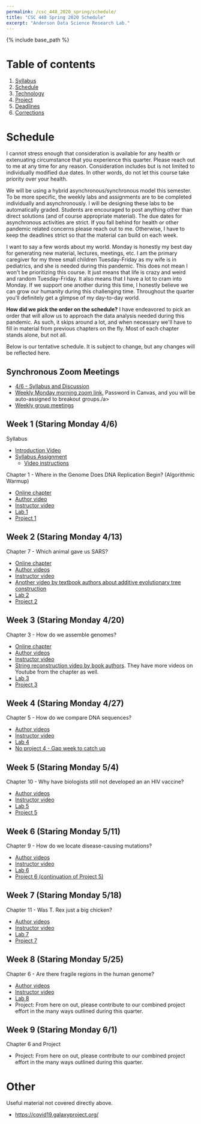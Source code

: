 ```yaml
---
permalink: /csc_448_2020_spring/schedule/
title: "CSC 448 Spring 2020 Schedule"
excerpt: "Anderson Data Science Research Lab."
---
```


{% include base_path %}

# Table of contents
1. [Syllabus](/csc_448_2020_spring/)
2. [Schedule](/csc_448_2020_spring/schedule/)
3. [Technology](/csc_448_2020_spring/technology/)
4. [Project](/csc_448_2020_spring/project/)
5. [Deadlines](/csc_448_2020_spring/deadlines/)
6. [Corrections](/csc_448_2020_spring/corrections/)

# Schedule
I cannot stress enough that consideration is available for any health or
extenuating circumstance that you experience this quarter. Please reach out to me
at any time for any reason. Consideration includes but is not limited to individually
modified due dates. In other words, do not let this course take priority over your health.

We will be using a hybrid asynchronous/synchronous model this semester.
To be more specific, the weekly labs and assignments are to be completed individually and asynchronously.
I will be designing these labs to be automatically graded. Students are encouraged to post anything other than direct solutions (and of course appropriate material).
The due dates for asynchronous activities are strict. If you fall behind for health or other pandemic related
concerns please reach out to me. Otherwise, I have to keep the deadlines strict so that the material can build
on each week.

I want to say a few words about my world. Monday is honestly my best day for generating new material, lectures, meetings, etc.
I am the primary caregiver for my three small children Tuesday-Friday as my wife is in pediatrics, and she is needed during this pandemic.
This does not mean I won't be prioritizing this course. It just means that life is crazy and weird and random Tuesday-Friday. It also means
that I have a lot to cram into Monday. If we support one another during this time, I honestly believe we
can grow our humanity during this challenging time. Throughout the quarter you'll definitely get a glimpse of my day-to-day world.

**How did we pick the order on the schedule?** I have endeavored to pick an order that will allow us to approach the data analysis
needed during this pandemic. As such, it skips around a lot, and when necessary we'll have to
fill in material from previous chapters on the fly. Most of each chapter stands alone, but not all.

Below is our tentative schedule. It is subject to change, but any changes will be reflected here.

## Synchronous Zoom Meetings
* <a href="https://calpoly.zoom.us/j/512300575?pwd=ZkV5TURtS210YTFJSWE1cWNHN3I4QT09">4/6 - Syllabus and Discussion</a>
* <a href="https://calpoly.zoom.us/j/95497024735?pwd=OUlMcXUrd1RXRHBpa21QcHZaZXU2UT09">Weekly Monday morning zoom link.</a> Password in Canvas, and you will be auto-assigned to breakout groups./a>
* <a href="https://nbviewer.jupyter.org/github/anderson-github-classroom/csc-448-student/blob/master/groups/Assignments.ipynb">Weekly group meetings</a>

## Week 1 (Staring Monday 4/6)
Syllabus
* <a href="https://calpoly.zoom.us/rec/share/ysFSJJzO2F9JXIGdx3nnf_YQMILrX6a8hnUa_6ZfxUqjgx6AnKeSbpB3twVncZBf">Introduction Video</a>
* <a href="https://classroom.github.com/a/J7LtoHmW">Syllabus Assignment</a>
    * <a href="https://calpoly.zoom.us/rec/play/uZN8JOug_D83HYWX4gSDV6B_W460KqisgyIX-PsNyBu3WyQHMQbwYbsXMbRLKZ19azo9MByKW42VEqYy">Video instructions</a>

Chapter 1 - Where in the Genome Does DNA Replication Begin? (Algorithmic Warmup)
* <a href="https://www.bioinformaticsalgorithms.org/bioinformatics-chapter-1">Online chapter</a>
* <a href="https://www.bioinformaticsalgorithms.org/lecture-videos?wix-vod-comp-id=comp-k75quwn2">Author video</a>
* <a href="https://calpoly.zoom.us/rec/share/98NFDerVyE5OToHo0waHZJIQHt3Leaa81iMa8vRfzEmh4phHc2d86hh8lvi_Z7Gh">Instructor video</a>
* <a href="https://classroom.github.com/a/UidIWEJm">Lab 1</a>
* <a href="https://nbviewer.jupyter.org/github/anderson-github-classroom/csc-448-student/blob/master/project/Project1.ipynb">Project 1</a>

## Week 2 (Staring Monday 4/13)
Chapter 7 - Which animal gave us SARS?
* <a href="https://www.bioinformaticsalgorithms.org/bioinformatics-chapter-7">Online chapter</a>
* <a href="https://www.bioinformaticsalgorithms.org/lecture-videos">Author videos</a>
* <a href="https://calpoly.zoom.us/rec/share/vMJ4C5P3rk9IEtLg4gKHQrE6F9m1X6a81SQW__QExE40Kw1FT0EO8Nt_U6b_scWY">Instructor video</a>
* <a href="https://www.youtube.com/watch?v=HjDz2ak5BUk">Another video by textbook authors about additive evolutionary tree construction</a>
* <a href="https://classroom.github.com/a/oos90YDY">Lab 2</a>
* <a href="https://github.com/anderson-github-classroom/csc-448-student/blob/master/project/Project2.ipynb">Project 2</a>

## Week 3 (Staring Monday 4/20)
Chapter 3 - How do we assemble genomes?
* <a href="https://www.bioinformaticsalgorithms.org/bioinformatics-chapter-3">Online chapter</a>
* <a href="https://www.bioinformaticsalgorithms.org/lecture-videos">Author videos</a>
* <a href="https://calpoly.zoom.us/rec/share/uM9XaIzR3H5JYbPm1EeEQYgfLJ_rX6a82nVKq6Vfn0ebh5ukSp7v2o_8fmWxKB_A">Instructor video</a>
* <a href="https://www.youtube.com/watch?v=9O3hAXp8gdM">String reconstruction video by book authors</a>. They have more videos on Youtube from the chapter as well.
* <a href="https://classroom.github.com/a/sWBtFIJ1">Lab 3</a>
* <a href="https://github.com/anderson-github-classroom/csc-448-student/blob/master/project/Project3.ipynb">Project 3</a>

## Week 4 (Staring Monday 4/27)
Chapter 5 - How do we compare DNA sequences?
* <a href="https://www.bioinformaticsalgorithms.org/lecture-videos">Author videos</a>
* <a href="https://calpoly.zoom.us/rec/share/7851LbPSyEhIYKfKr2XEWIMRD7zUT6a8hiRLrPdZmUr6yMkEbpS4_FJoSw6MNoyR">Instructor video</a>
* <a href="https://classroom.github.com/a/hipofC_F">Lab 4</a>
* <a href="">No project 4 - Gap week to catch up</a>

## Week 5 (Staring Monday 5/4)
Chapter 10 - Why have biologists still not developed an an HIV vaccine?
* <a href="https://www.bioinformaticsalgorithms.org/lecture-videos">Author videos</a>
* <a href="https://calpoly.zoom.us/rec/share/zPRPM-iz7SBLaKviwn3URaErGYDVeaa8gyZN-qJcxBuMOgsL6NqRoEwrnQQ8-8HZ">Instructor video</a>
* <a href="https://classroom.github.com/a/Um18XKq3">Lab 5</a>
* <a href="https://github.com/anderson-github-classroom/csc-448-student/blob/master/project/Project5.ipynb">Project 5</a>

## Week 6 (Staring Monday 5/11)
Chapter 9 - How do we locate disease-causing mutations?
* <a href="https://www.bioinformaticsalgorithms.org/lecture-videos">Author videos</a>
* <a href="https://calpoly.zoom.us/rec/share/5vRXI5fW8H5LHLfCrxrOXZIfMLXJaaa8gHAYq6Bcy0nZpYrOoFoCsrtWb7rpTmhb">Instructor video</a>
* <a href="https://classroom.github.com/a/Gm6BwNIA">Lab 6</a>
* <a href="https://github.com/anderson-github-classroom/csc-448-student/blob/master/project/Project5.ipynb">Project 6 (continuation of Project 5)</a>

## Week 7 (Staring Monday 5/18)
Chapter 11 - Was T. Rex just a big chicken?
* <a href="https://www.bioinformaticsalgorithms.org/lecture-videos">Author videos</a>
* <a href="https://calpoly.zoom.us/rec/share/1-otaLKgyE5OY7Pr4kjTGZQKHoDXeaa8hikfrvVczxrouHCT42GxsgPNAPzYadwG">Instructor video</a>
* <a href="https://classroom.github.com/a/Enq74Tu0">Lab 7</a>
* <a href="https://github.com/anderson-github-classroom/csc-448-student/blob/master/project/Project7.ipynb">Project 7</a>

## Week 8 (Staring Monday 5/25)
Chapter 6 - Are there fragile regions in the human genome?
* <a href="https://www.bioinformaticsalgorithms.org/lecture-videos">Author videos</a>
* <a href="https://calpoly.zoom.us/rec/share/65QqIuHLrWlJW9bj5FiBVo14I4jlaaa81CkbrPdfzRtuCg206uN7mY-6vSYhFUgl">Instructor video</a>
* <a href="https://classroom.github.com/a/5n-8dPkF">Lab 8</a>
* Project: From here on out, please contribute to our combined project effort in the many ways outlined during this quarter.

## Week 9 (Staring Monday 6/1)
Chapter 6 and Project
* Project: From here on out, please contribute to our combined project effort in the many ways outlined during this quarter.

# Other
Useful material not covered directly above.
* <a href="https://covid19.galaxyproject.org/">https://covid19.galaxyproject.org/</a>
